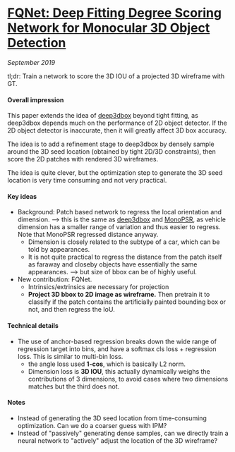 # [FQNet: Deep Fitting Degree Scoring Network for Monocular 3D Object Detection](https://arxiv.org/abs/1904.12681) 

_September 2019_

tl;dr: Train a network to score the 3D IOU of a projected 3D wireframe with GT. 

#### Overall impression
This paper extends the idea of [deep3dbox](deep3dbox.md) beyond tight fitting, as deep3dbox depends much on the performance of 2D object detector. If the 2D object detector is inaccurate, then it will greatly affect 3D box accuracy.

The idea is to add a refinement stage to deep3dbox by densely sample around the 3D seed location (obtained by tight 2D/3D constraints), then score the 2D patches with rendered 3D wireframes. 

The idea is quite clever, but the optimization step to generate the 3D seed location is very time consuming and not very practical. 

#### Key ideas
- Background: Patch based network to regress the local orientation and dimension. --> this is the same as [deep3dbox](deep3dbox.md) and [MonoPSR](monopsr.md), as vehicle dimension has a smaller range of variation and thus easier to regress. Note that MonoPSR regressed distance anyway. 
	- Dimension is closely related to the subtype of a car, which can be told by appearances. 
	- It is not quite practical to regress the distance from the patch itself as faraway and closeby objects have essentially the same appearances. --> but size of bbox can be of highly useful. 
- New contribution: FQNet. 
	- Intrinsics/extrinsics are necessary for projection
	- **Project 3D bbox to 2D image as wireframe.** Then pretrain it to classify if the patch contains the artificially painted bounding box or not, and then regress the IoU. 

#### Technical details
- The use of anchor-based regression breaks down the wide range of regression target into bins, and have a softmax cls loss + regression loss. This is similar to multi-bin loss.
	- the angle loss used **1-cos**, which is basically L2 norm.
	- Dimension loss is **3D IOU**, this actually dynamically weighs the contributions of 3 dimensions, to avoid cases where two dimensions matches but the third does not.


#### Notes
- Instead of generating the 3D seed location from time-consuming optimization. Can we do a coarser guess with IPM?
- Instead of "passively" generating dense samples, can we directly train a neural network to "actively" adjust the location of the 3D wireframe?

